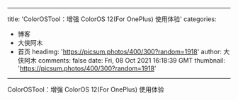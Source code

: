 
---
title: 'ColorOSTool：增强 ColorOS 12(For OnePlus) 使用体验'
categories: 
 - 博客
 - 大侠阿木
 - 首页
headimg: 'https://picsum.photos/400/300?random=1918'
author: 大侠阿木
comments: false
date: Fri, 08 Oct 2021 16:18:39 GMT
thumbnail: 'https://picsum.photos/400/300?random=1918'
---

<div>   
ColorOSTool：增强 ColorOS 12(For OnePlus) 使用体验  
</div>
            